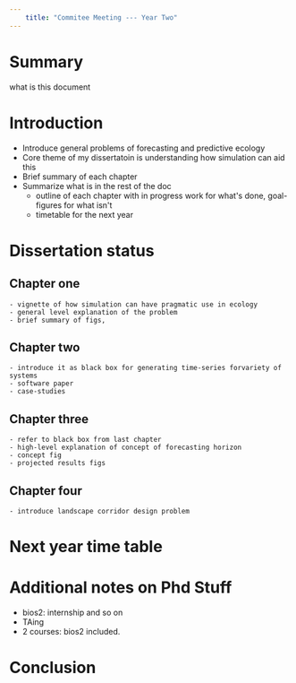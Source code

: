```yaml
---
    title: "Commitee Meeting --- Year Two"
---
```



# Summary

what is this document

# Introduction

- Introduce general problems of forecasting and predictive ecology
- Core theme of my dissertatoin is understanding how simulation can aid this
- Brief summary of each chapter
- Summarize what is in the rest of the doc
    - outline of each chapter with in progress work for what's done, goal-figures for what isn't
    - timetable for the next year

# Dissertation status

## Chapter one
    - vignette of how simulation can have pragmatic use in ecology
    - general level explanation of the problem
    - brief summary of figs,

## Chapter two 
    - introduce it as black box for generating time-series forvariety of systems
    - software paper
    - case-studies

## Chapter three
    - refer to black box from last chapter 
    - high-level explanation of concept of forecasting horizon
    - concept fig
    - projected results figs

## Chapter four 
    - introduce landscape corridor design problem

# Next year time table

# Additional notes on Phd Stuff

- bios2: internship and so on
- TAing
- 2 courses: bios2 included.

# Conclusion
